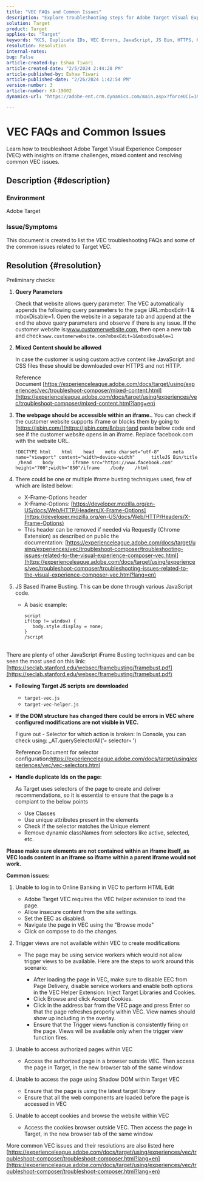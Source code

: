 ```yaml
---
title: "VEC FAQs and Common Issues"
description: "Explore troubleshooting steps for Adobe Target Visual Experience Composer (VEC) and learn how to handle iframe issues and mixed content."
solution: Target
product: Target
applies-to: "Target"
keywords: "KCS, Duplicate IDs, VEC Errors, JavaScript, JS Bin, HTTPS, HTTP, CSS, DOM Structure, EEC, VEC Loading Issues, Shadow DOM, Web Components, FAQ "
resolution: Resolution
internal-notes: 
bug: False
article-created-by: Eshaa Tiwari
article-created-date: "2/5/2024 2:44:28 PM"
article-published-by: Eshaa Tiwari
article-published-date: "2/26/2024 1:42:54 PM"
version-number: 3
article-number: KA-19002
dynamics-url: "https://adobe-ent.crm.dynamics.com/main.aspx?forceUCI=1&pagetype=entityrecord&etn=knowledgearticle&id=76c6520f-35c4-ee11-9079-6045bd006268"

---
```

# VEC FAQs and Common Issues


Learn how to troubleshoot Adobe Target Visual Experience Composer (VEC) with insights on iframe challenges, mixed content and resolving common VEC issues.

## Description {#description}


### Environment

Adobe Target

### Issue/Symptoms

This document is created to list the VEC troubleshooting FAQs and some of the common issues related to Target VEC.


## Resolution {#resolution}


Preliminary checks:

1. <b>Query Parameters</b>

    Check that website allows query parameter. The VEC automatically appends the following query parameters to the page URL:mboxEdit=1 & mboxDisable=1. Open the website in a separate tab and append at the end the above query parameters and observe if there is any issue. If the customer website is:www.customerwebsite.com, then open a new tab and check:`www.customerwebsite.com?mboxEdit=1&mboxDisable=1`
2. <b>Mixed Content should be allowed</b>

    In case the customer is using custom active content like JavaScript and CSS files these should be downloaded over HTTPS and not HTTP.

    Reference Document [https://experienceleague.adobe.com/docs/target/using/experiences/vec/troubleshoot-composer/mixed-content.html](https://experienceleague.adobe.com/docs/target/using/experiences/vec/troubleshoot-composer/mixed-content.html?lang=en)
3. <b>The webpage should be accessible within an iframe.</b>. You can check if the customer website supports iframe or blocks them by going to [https://jsbin.com/](https://jsbin.com/&nbsp;)and paste below code and see if the customer website opens in an iframe. Replace facebook.com with the website URL.

    

    


    ```
    !DOCTYPE html    html    head    meta charset="utf-8"     meta name="viewport" content="width=device-width"      titleJS Bin/title     /head    body       iframe src="https://www.facebook.com" height="700";width="850"/iframe    /body    /html
    ```



    
4. There could be one or multiple iframe busting techniques used, few of which are listed below:
    - X-Frame-Options header
    - X-Frame-Options: [https://developer.mozilla.org/en-US/docs/Web/HTTP/Headers/X-Frame-Options](https://developer.mozilla.org/en-US/docs/Web/HTTP/Headers/X-Frame-Options)
    - This header can be removed if needed via Requestly (Chrome Extension) as described on public the documentation: [https://experienceleague.adobe.com/docs/target/using/experiences/vec/troubleshoot-composer/troubleshooting-issues-related-to-the-visual-experience-composer-vec.html](https://experienceleague.adobe.com/docs/target/using/experiences/vec/troubleshoot-composer/troubleshooting-issues-related-to-the-visual-experience-composer-vec.html?lang=en)
5. JS Based Iframe Busting. This can be done through various JavaScript code.
    - A basic example: <br>

        ```
        script
        if(top != window) {
           body.style.display = none;    
        }
        /script
        ```

<br>There are plenty of other JavaScript iFrame Busting techniques and can be seen the most used on this link: [https://seclab.stanford.edu/websec/framebusting/framebust.pdf](https://seclab.stanford.edu/websec/framebusting/framebust.pdf)


- <b>Following Target JS scripts are downloaded</b>

    - `target-vec.js`
    - `target-vec-helper.js`
- <b>If the DOM structure has changed there could be errors in VEC where configured modifications are not visible in VEC.</b>

    Figure out - Selector for which action is broken: In Console, you can check using: _AT.querySelectorAll('`<` selector`>` ')

    Reference Document for selector configuration:https://experienceleague.adobe.com/docs/target/using/experiences/vec/vec-selectors.html
- <b>Handle duplicate Ids on the page:</b>

    As Target uses selectors of the page to create and deliver recommendations, so it is essential to ensure that the page is a compiant to the below points

    - Use Classes
    - Use unique attributes present in the elements
    - Check if the selector matches the Unique element
    - Remove dynamic classNames from selectors like active, selected, etc.


<b>Please make sure elements are not contained within an iframe itself, as VEC loads content in an iframe so iframe within a parent iframe would not work.</b>

<b>Common issues: </b>

1. Unable to log in to Online Banking in VEC to perform HTML Edit
    - Adobe Target VEC requires the VEC helper extension to load the page.
    - Allow insecure content from the site settings.
    - Set the EEC as disabled.
    - Navigate the page in VEC using the "Browse mode"
    - Click on compose to do the changes.
2. Trigger views are not available within VEC to create modifications

    - The page may be using service workers which would not allow trigger views to be available. Here are the steps to work around this scenario:

        - After loading the page in VEC, make sure to disable EEC from Page Delivery, disable service workers and enable both options in the VEC Helper Extension: Inject Target Libraries and Cookies.
        - Click Browse and click Accept Cookies.
        - Click in the address bar from the VEC page and press Enter so that the page refreshes properly within VEC. View names should show up including in the overlay.
        - Ensure that the Trigger views function is consistently firing on the page. Views will be available only when the trigger view function fires.
3. Unable to access authorized pages within VEC

    - Access the authorized page in a browser outside VEC. Then access the page in Target, in the new browser tab of the same window
4. Unable to access the page using Shadow DOM within Target VEC

    - Ensure that the page is using the latest target library
    - Ensure that all the web components are loaded before the page is accessed in VEC
5. Unable to accept cookies and browse the website within VEC

    - Access the cookies browser outside VEC. Then access the page in Target, in the new browser tab of the same window


More common VEC issues and their resolutions are also listed here
[https://experienceleague.adobe.com/docs/target/using/experiences/vec/troubleshoot-composer/troubleshoot-composer.html?lang=en](https://experienceleague.adobe.com/docs/target/using/experiences/vec/troubleshoot-composer/troubleshoot-composer.html?lang=en)
